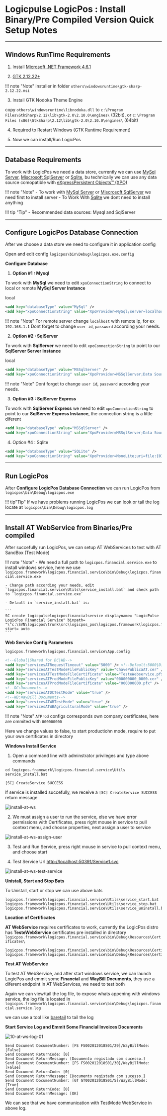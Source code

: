 # Logicpulse LogicPos : Install Binary/Pre Compiled Version Quick Setup Notes

---
## Windows RunTime Requirements

1) Install [Microsoft .NET Framework 4.6.1](https://www.microsoft.com/pt-pt/download/details.aspx?id=49981)

2) [GTK 2.12.22+](https://www.gtk.org/download/index.php)

!!! note "Note"
    installer in folder `others\windowsruntime\gtk-sharp-2.12.22.msi`

3) Install GTK Nodoka Theme Engine

copy `others\windowsruntime\libnodoka.dll` to
   `c:\Program Files\GtkSharp\2.12\lib\gtk-2.0\2.10.0\engines\` (32bit), or 
   `c:\Program Files (x86)\GtkSharp\2.12\lib\gtk-2.0\2.10.0\engines\` (64bit)

4) Required to Restart Windows (GTK Runtime Requirement)

5) Now we can install/Run LogicPos

---
## Database Requirements

To work with LogicPos we need a data store, currently we can use [MySql Server](https://dev.mysql.com/downloads/mysql/), [Miscrosoft SqlServer](https://www.microsoft.com/pt-pt/sql-server/sql-server-downloads) or [Sqlite](https://sqlite.org/), bu technically we can use any data source comopatible with [eXpressPersistent Objects™ (XPO)](https://www.devexpress.com/products/net/orm/) 

!!! note "Note"
        - To work with [MySql Server](https://dev.mysql.com/downloads/mysql/) or [Miscrosoft SqlServer](https://www.microsoft.com/pt-pt/sql-server/sql-server-downloads) we need first to install server
        - To Work With [Sqlite](https://sqlite.org/) we dont need to install anything

!!! tip "Tip"
        - Recommended data sources: Mysql and SqlServer

--- 
## Configure LogicPos Database Connection

After we choose a data store we need to configure it in application config 

Open and edit config `logicpos\bin\Debug\logicpos.exe.config` 

**Configure Database**

1. **Option #1 : Mysql**

To work with **MySql** we need to edit `xpoConnectionString` to connect to local or remote **MySql Server Instance**

local

```xml
<add key="databaseType" value="MySql" />
<add key="xpoConnectionString" value="XpoProvider=MySql;server=localhost;database={0};user id=root;password=PASSWORD;persist security info=true;CharSet=utf8;" />
```

!!! note "Note"
    For remote server change `localhost` with remote ip, for ex `192.168.1.1`
    Dont forget to change `user id`, `password` according your needs.

2. **Option #2 : SqlServer**

To work with **SqlServer** we need to edit `xpoConnectionString` to point to our **SqlServer Server Instance**

local

```xml
<add key="databaseType" value="MSSqlServer" />
<add key="xpoConnectionString" value="XpoProvider=MSSqlServer;Data Source=SERVER\sql2008;Initial Catalog={0};User ID=sa;Password=PASSWORD;Persist Security Info=true;" />
```

!!! note "Note"
    Dont forget to change `user id`, `password` according your needs.

3. **Option #3 : SqlServer Express**

To work with **SqlServer Express** we need to edit `xpoConnectionString` to point to our **SqlServer Express Instance**, the connection string is a little diferent

```xml
<add key="databaseType" value="MSSqlServer" />
<add key="xpoConnectionString" value="XpoProvider=MSSqlServer;Data Source=.\SQLEXPRESS;Initial Catalog={0};User ID=mario.monteiro;Password=logicpulse#2014;Persist Security Info=true;Integrated Security=SSPI;Pooling=false;" />
```

4. Option #4 : Sqlite

```xml
<add key="databaseType" value="SQLite" />
<add key="xpoConnectionString" value="XpoProvider=MonoLite;uri=file:{0}.db" />
```

---
##  Run LogicPos

After **Configure LogicPos Database Connection** we can run LogicPos from `logicpos\bin\Debug\logicpos.exe` 

!!! tip"Tip"
    If we have problems running LogicPos we can look or tail the log locate at `logicpos\bin\Debug\logicpos.log`

---
## Install AT WebService from Binaries/Pre compiled

After succefully run LogicPos, we can setup AT WebServices to test with AT SandBox (Test Mode)

!!! note "Note"
    - We need a full path to `logicpos.financial.service.exe` to install windows service, here we use `logicpos.framework\logicpos.financial.service\bin\Debug\logicpos.financial.service.exe`

    - Change path according your needs, edit `logicpos.financial.service\Utils\service_install.bat` and check path to `logicpos.financial.service.exe`

    - Default in `service_install.bat` is: 
    
    ```
    SC create logicpulselogicposfinancialservice displayname= "LogicPulse LogicPos Financial Service" binpath= "\"c:\SVN\logicpos\trunk\src\logicpos_pos\logicpos.framework\logicpos.financial.service\bin\Debug\logicpos.financial.service.exe\"" start= auto
    ```

**Web Service Config Parameters**

`logicpos.framework\logicpos.financial.service\App.config`

```xml
<!--Global|Shared for DC|WB-->
<add key="servicesATRequestTimeout" value="5000" /> <!--Default:5000|Disabled:-1-->
<add key="servicesATTestModeFilePublicKey" value="ChavePublicaAT.cer" />
<add key="servicesATTestModeFileCertificate" value="TesteWebservice.pfx" />
<add key="servicesATProdModeFilePublicKey" value="000000000_0000.cer" />
<add key="servicesATProdModeFileCertificate" value="000000000.pfx" />
<!--DC:Documents-->
<add key="servicesATDCTestMode" value="true" />
<!--WB:WayBill Documents-->
<add key="servicesATWBTestMode" value="true" />
<add key="servicesATWBAgriculturalMode" value="true" />
```

!!! note "Note"
    `ATProd` configs corresponds own company certificates, here are ommited with `000000000`

Here we change values to false, to start productiohn mode, require to put your own certificates in directory 

**Windows Install Service**

1) Open a command line with adminstrator privileges and type above commands

```shell
cd logicpos.framework\logicpos.financial.service\Utils
service_install.bat

[SC] CreateService SUCCESS
```

If service is installed succefully, we receive a `[SC] CreateService SUCCESS` return message

![install-at-ws](./resources/images/atws/01-install-at-ws.png)

2) We must assign a user to run the service, else we have error permissions with Certificates, press right mouse in service to pull context menu, and choose properties, next assign a user to service

![install-at-ws-assign-user](./resources/images/atws/02-install-at-ws-assign-user.png)

3) Test and Run Service, press right mouse in service to pull context menu, and choose start

4) Test Service Url [http://localhost:50391/Service1.svc](http://localhost:50391/Service1.svc)

![install-at-ws-test-service](./resources/images/atws/03-install-at-ws-test-service.png)

**Unistall, Start and Stop Bats**

To Unistall, start or stop we can use above bats

```
logicpos.framework\logicpos.financial.service\Utils\service_start.bat
logicpos.framework\logicpos.financial.service\Utils\service_stop.bat
logicpos.framework\logicpos.financial.service\Utils\service_uninstall.bat
```

**Location of Certificates**

**AT WebService** requires certificates to work, currently the LogicPos distro has **TesteWebService** certificates pre installed in directory `logicpos.framework\logicpos.financial.service\bin\Debug\Resources\Certificates\`

```
logicpos.framework\logicpos.financial.service\bin\Debug\Resources\Certificates\ChavePublicaAT.cer
logicpos.framework\logicpos.financial.service\bin\Debug\Resources\Certificates\TesteWebService.pfx
```

**Test AT WebService**

To test AT WebService, and after start windows service, we can launch LogicPos and emmit some **Financial** and **WayBill Documents**, they use a diferent endpoint in AT WebServices, we need to test both

Again we can view/tail the log file, to expose whats appening with windows service, the log file is located in `logicpos.framework\logicpos.financial.service\bin\Debug\logicpos.financial.service.log`

we can use a tool like [baretail](https://www.baremetalsoft.com/baretail/) to tail the log

**Start Service Log and Emmit Some Financial Invoices Documents**

![10-at-ws-log-01](./resources/images/atws/10-at-ws-log-01.png)

```
Send Document DocumentNumber: [FS FS002012018S01/29]/WayBillMode: [False]
Send Document ReturnCode: [0]
Send Document ReturnMessage: [Documento registado com sucesso.]
Send Document DocumentNumber: [FS FS002012018S01/30]/WayBillMode: [False]
Send Document ReturnCode: [0]
Send Document ReturnMessage: [Documento registado com sucesso.]
Send Document DocumentNumber: [GT GT002012018S01/5]/WayBillMode: [True]
Send Document ReturnCode: [0]
Send Document ReturnMessage: [OK]
```

We can see that we have communication with TestMode WebService in above log.
